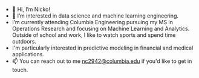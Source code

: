 - 👋 Hi, I’m Nicko!
- 👀 I’m interested in data science and machine learning engineering. 
- I’m currently attending Columbia Engineering pursuing my MS in Operations Research and focusing on Machine Learning and Analytics. Outside of school and work, I like to watch sports and spend time outdoors. 
- I'm particularly interested in predictive modeling in financial and medical applications. 
- 📫 You can reach out to me nc2942@columbia.edu if you'd like to get in touch. 

<!---
ncorriveau/ncorriveau is a ✨ special ✨ repository because its `README.md` (this file) appears on your GitHub profile.
You can click the Preview link to take a look at your changes.
--->
